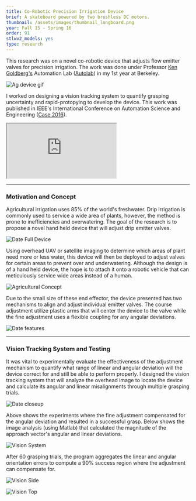 ```yaml
---
title: Co-Robotic Precision Irrigation Device
brief: A skateboard powered by two brushless DC motors.
thumbnail: /assets/images/thumbnail_longboard.png
year: Fall 15 - Spring 16
order: 91
stlwv2_models: yes
type: research
---
```

This research was on a novel co-robotic device that adjusts flow emitter valves for precision irrigation.
The work was done under Professor [Ken Goldberg's](https://goldberg.berkeley.edu/) Automation Lab ([Autolab](http://autolab.berkeley.edu/)) in my 1st year at Berkeley.

![Ag device gif](/website/assets/images/0DateVid.gif)

I worked on designing a vision tracking system to quantify grasping uncertainty and rapid-protopying to develop the device.
This work was published in IEEE's International Conference on Automation Science and Engineering ([Case 2016](https://case2016.org/)).
<iframe src="https://drive.google.com/file/d/12ypk1qmx5Z6cz8-U_-WBLpgAvT6WvO8Q/preview"></iframe>

---
### Motivation and Concept

Agricultural irrigation uses 85% of the world's freshwater. 
Drip irrigation is commonly used to service a wide area of plants, however, the method is prone to inefficiencies and overwatering.
The goal of the research is to propose a novel hand held device that will adjust drip emitter valves.

![Date Full Device](/website/assets/images/0DATE.jpg)

Using overhead UAV or satellite imaging to determine which areas of plant need more or less water, this device will then be deployed to adjust valves for certain areas to prevent over and underwatering.
Although the design is of a hand held device, the hope is to attach it onto a robotic vehicle that can meticulously service wide areas instead of a human.

![Agricultural Concept](/website/assets/images/0AgConcept.jpg)

Due to the small size of these end effector, the device presented has two mechanisms to align and adjust individual emitter valves.
The course adjustment utilize plastic arms that will center the device to the valve while the fine adjustment uses a flexible coupling for any angular deviations.

![Date features](/website/assets/images/0dateViews.jpg)

---
### Vision Tracking System and Testing

It was vital to experimentally evaluate the effectiveness of the adjustment mechanism to quantify what range of linear and angular deviation will the device correct for and still be able to perform properly.
I designed the vision tracking system that will analyze the overhead image to locate the device and calculate its angular and linear misalignments through multiple grasping trials.

![Date closeup](/website/assets/images/0closeup.jpg)

Above shows the experiments where the fine adjustment compensated for the angular deviation and resulted in a successful grasp.
Below shows the image analysis (using Matlab) that calculated the magnitude of the approach vector's angular and linear deviations. 

![Vision System](/website/assets/images/0visionSystem.jpg)

After 60 grasping trials, the program aggregates the linear and angular orientation errors to compute a 90% success region where the adjustment can compensate for.

![Vision Side](/website/assets/images/0sideTestsSuccess.jpg)

![Vision Top](/website/assets/images/0topTestsSuccess.jpg)
